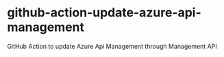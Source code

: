 # github-action-update-azure-api-management
GitHub Action to update Azure Api Management through Management API
